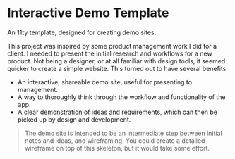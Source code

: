 # Interactive Demo Template

An 11ty template, designed for creating demo sites.

This project was inspired by some product management work I did for a client. I needed to present the initial research and workflows for a new product. Not being a designer, or at all familiar with design tools, it seemed quicker to create a simple website. This turned out to have several benefits:

* An interactive, shareable demo site, useful for presenting to management.
* A way to thoroughly think through the workflow and functionality of the app.
* A clear demonstration of ideas and requirements, which can then be picked up by design and development.

> The demo site is intended to be an intermediate step between initial notes and ideas, and wireframing. You could create a detailed wireframe on top of this skeleton, but it would take some effort.


